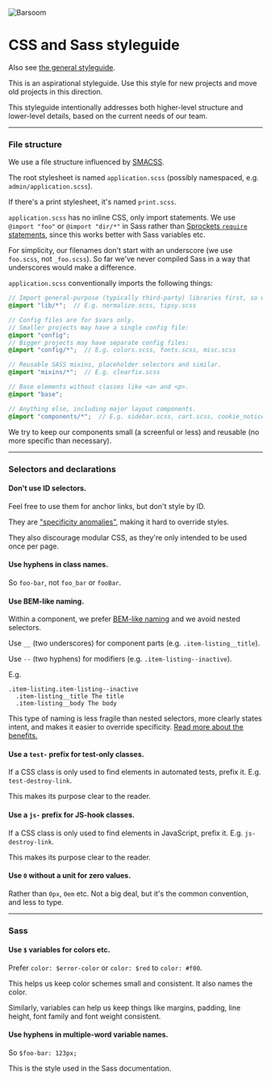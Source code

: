 ![Barsoom](http://barsoom.se/barsoom.png)

# CSS and Sass styleguide

Also see [the general styleguide](/styleguide).

This is an aspirational styleguide. Use this style for new projects and move old projects in this direction.

This styleguide intentionally addresses both higher-level structure and lower-level details, based on the current needs of our team.

---
### File structure

We use a file structure influenced by [SMACSS](https://smacss.com/).

The root stylesheet is named `application.scss` (possibly namespaced, e.g. `admin/application.scss`).

If there's a print stylesheet, it's named `print.scss`.

`application.scss` has no inline CSS, only import statements. We use `@import "foo"` or `@import "dir/*"` in Sass rather than [Sprockets `require` statements](http://guides.rubyonrails.org/asset_pipeline.html#manifest-files-and-directives), since this works better with Sass variables etc.

For simplicity, our filenames don't start with an underscore (we use `foo.scss`,  not `_foo.scss`). So far we've never compiled Sass in a way that underscores would make a difference.

`application.scss` conventionally imports the following things:

``` scss
// Import general-purpose (typically third-party) libraries first, so we can override them.
@import "lib/*";  // E.g. normalize.scss, tipsy.scss

// Config files are for $vars only.
// Smaller projects may have a single config file:
@import "config";
// Bigger projects may have separate config files:
@import "config/*";  // E.g. colors.scss, fonts.scss, misc.scss

// Reusable SASS mixins, placeholder selectors and similar.
@import "mixins/*";  // E.g. clearfix.scss

// Base elements without classes like <a> and <p>.
@import "base";

// Anything else, including major layout components.
@import "components/*";  // E.g. sidebar.scss, cart.scss, cookie_notice.scss
```

We try to keep our components small (a screenful or less) and reusable (no more specific than necessary).

---
### Selectors and declarations

#### Don't use ID selectors.

Feel free to use them for anchor links, but don't style by ID.

They are ["specificity anomalies"](http://cssguidelin.es/#ids-in-css), making it hard to override styles.

They also discourage modular CSS, as they're only intended to be used once per page.

#### Use hyphens in class names.

So `foo-bar`, not `foo_bar` or `fooBar`.

#### Use BEM-like naming.

Within a component, we prefer [BEM-like naming](https://github.com/barsoom/devbook/pull/24) and we avoid nested selectors.

Use `__` (two underscores) for component parts (e.g. `.item-listing__title`).

Use `--` (two hyphens) for modifiers (e.g. `.item-listing--inactive`).

E.g.

``` slim
.item-listing.item-listing--inactive
  .item-listing__title The title
  .item-listing__body The body
```

This type of naming is less fragile than nested selectors, more clearly states intent, and makes it easier to override specificity. [Read more about the benefits.](http://www.smashingmagazine.com/2014/07/17/bem-methodology-for-small-projects/)

#### Use a `test-` prefix for test-only classes.

If a CSS class is only used to find elements in automated tests, prefix it. E.g. `test-destroy-link`.

This makes its purpose clear to the reader.

#### Use a `js-` prefix for JS-hook classes.

If a CSS class is only used to find elements in JavaScript, prefix it. E.g. `js-destroy-link`.

This makes its purpose clear to the reader.

#### Use `0` without a unit for zero values.

Rather than `0px`, `0em` etc. Not a big deal, but it's the common convention, and less to type.


---
### Sass

#### Use `$` variables for colors etc.

Prefer `color: $error-color` or `color: $red` to `color: #f00`.

This helps us keep color schemes small and consistent. It also names the color.

Similarly, variables can help us keep things like margins, padding, line height, font family and font weight consistent.

#### Use hyphens in multiple-word variable names.

So `$foo-bar: 123px;`

This is the style used in the Sass documentation.
